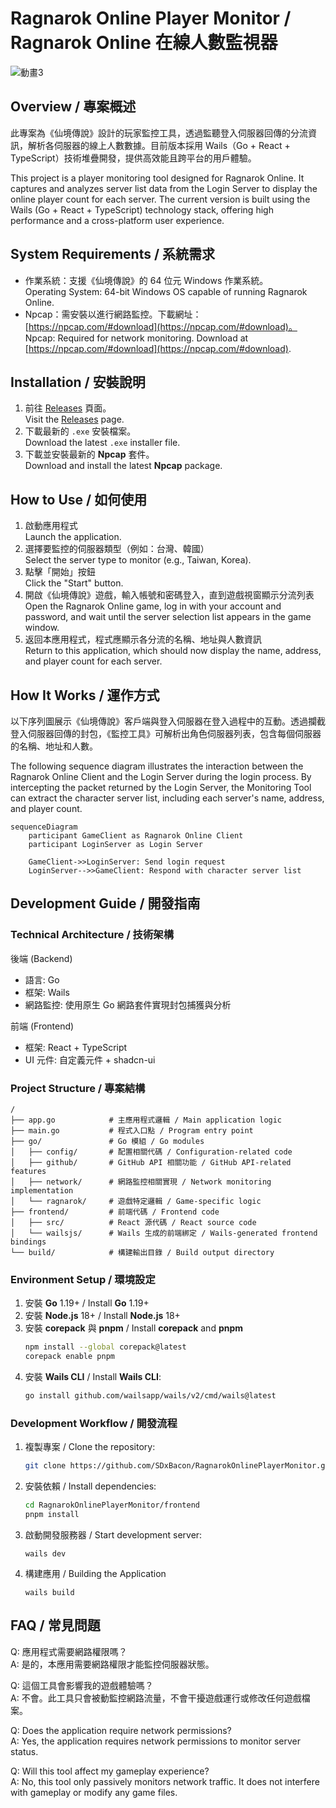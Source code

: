 # Ragnarok Online Player Monitor / Ragnarok Online 在線人數監視器

![動畫3](https://github.com/user-attachments/assets/fa641bca-45a9-41ab-8be2-fa367a7a17a6)


## Overview / 專案概述

此專案為《仙境傳說》設計的玩家監控工具，透過監聽登入伺服器回傳的分流資訊，解析各伺服器的線上人數數據。目前版本採用 Wails（Go + React + TypeScript）技術堆疊開發，提供高效能且跨平台的用戶體驗。

This project is a player monitoring tool designed for Ragnarok Online. It captures and analyzes server list data from the Login Server to display the online player count for each server. The current version is built using the Wails (Go + React + TypeScript) technology stack, offering high performance and a cross-platform user experience.

## System Requirements / 系統需求

- 作業系統：支援《仙境傳說》的 64 位元 Windows 作業系統。<br>Operating System: 64-bit Windows OS capable of running Ragnarok Online.
- Npcap：需安裝以進行網路監控。下載網址：[https://npcap.com/#download](https://npcap.com/#download)。<br>Npcap: Required for network monitoring. Download at [https://npcap.com/#download](https://npcap.com/#download).
  
## Installation / 安裝說明

1. 前往 [Releases](https://github.com/SDxBacon/RagnarokOnlinePlayerMonitor/releases) 頁面。<br>Visit the [Releases](https://github.com/SDxBacon/RagnarokOnlinePlayerMonitor/releases) page.
2. 下載最新的 `.exe` 安裝檔案。<br>Download the latest `.exe` installer file.
3. 下載並安裝最新的 **Npcap** 套件。<br>Download and install the latest **Npcap** package.

## How to Use / 如何使用

1. 啟動應用程式<br>Launch the application.
2. 選擇要監控的伺服器類型（例如：台灣、韓國）<br>Select the server type to monitor (e.g., Taiwan, Korea).
3. 點擊「開始」按鈕<br>Click the "Start" button.
4. 開啟《仙境傳說》遊戲，輸入帳號和密碼登入，直到遊戲視窗顯示分流列表 <br>Open the Ragnarok Online game, log in with your account and password, and wait until the server selection list appears in the game window.
5. 返回本應用程式，程式應顯示各分流的名稱、地址與人數資訊<br>Return to this application, which should now display the name, address, and player count for each server.

## How It Works / 運作方式

以下序列圖展示《仙境傳說》客戶端與登入伺服器在登入過程中的互動。透過攔截登入伺服器回傳的封包，《監控工具》可解析出角色伺服器列表，包含每個伺服器的名稱、地址和人數。

The following sequence diagram illustrates the interaction between the Ragnarok Online Client and the Login Server during the login process.
By intercepting the packet returned by the Login Server, the Monitoring Tool can extract the character server list, including each server's name, address, and player count.

```mermaid
sequenceDiagram
    participant GameClient as Ragnarok Online Client
    participant LoginServer as Login Server

    GameClient->>LoginServer: Send login request
    LoginServer-->>GameClient: Respond with character server list
```

## Development Guide / 開發指南

### Technical Architecture / 技術架構

後端 (Backend)
- 語言: Go
- 框架: Wails
- 網路監控: 使用原生 Go 網路套件實現封包捕獲與分析

前端 (Frontend)
- 框架: React + TypeScript
- UI 元件: 自定義元件 + shadcn-ui

### Project Structure / 專案結構

```
/
├── app.go            # 主應用程式邏輯 / Main application logic
├── main.go           # 程式入口點 / Program entry point
├── go/               # Go 模組 / Go modules
│   ├── config/       # 配置相關代碼 / Configuration-related code
│   ├── github/       # GitHub API 相關功能 / GitHub API-related features
│   ├── network/      # 網路監控相關實現 / Network monitoring implementation
│   └── ragnarok/     # 遊戲特定邏輯 / Game-specific logic
├── frontend/         # 前端代碼 / Frontend code
│   ├── src/          # React 源代碼 / React source code
│   └── wailsjs/      # Wails 生成的前端綁定 / Wails-generated frontend bindings
└── build/            # 構建輸出目錄 / Build output directory
```

### Environment Setup / 環境設定
1. 安裝 **Go** 1.19+ / Install **Go** 1.19+
2. 安裝 **Node.js** 18+ / Install **Node.js** 18+
3. 安裝 **corepack** 與 **pnpm** / Install **corepack** and **pnpm**
   ```bash
   npm install --global corepack@latest
   corepack enable pnpm
   ```
4. 安裝 **Wails CLI** / Install **Wails CLI**:
   ```bash
   go install github.com/wailsapp/wails/v2/cmd/wails@latest
   ```

### Development Workflow / 開發流程

1. 複製專案 / Clone the repository:
   ```sh
   git clone https://github.com/SDxBacon/RagnarokOnlinePlayerMonitor.git
   ```
2. 安裝依賴 / Install dependencies:
   ```sh
   cd RagnarokOnlinePlayerMonitor/frontend
   pnpm install
   ```
3. 啟動開發服務器 / Start development server:
   ```
   wails dev
   ```
4. 構建應用 / Building the Application
   ```
   wails build
   ```

## FAQ / 常見問題
Q: 應用程式需要網路權限嗎？  
A: 是的，本應用需要網路權限才能監控伺服器狀態。  

Q: 這個工具會影響我的遊戲體驗嗎？  
A: 不會。此工具只會被動監控網路流量，不會干擾遊戲運行或修改任何遊戲檔案。  

Q: Does the application require network permissions?  
A: Yes, the application requires network permissions to monitor server status.  

Q: Will this tool affect my gameplay experience?  
A: No, this tool only passively monitors network traffic. It does not interfere with gameplay or modify any game files.
